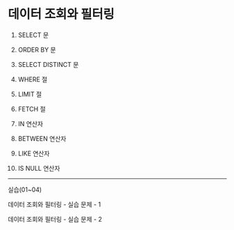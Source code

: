 # 데이터 조회와 필터링

1. SELECT 문

2. ORDER BY 문

3. SELECT DISTINCT 문

4. WHERE 절

5. LIMIT 절

6. FETCH 절

7. IN 연산자

8. BETWEEN 연산자

9. LIKE 연산자

10. IS NULL 연산자

--------------------------

실습(01~04)

데이터 조회와 필터링 - 실습 문제 - 1

데이터 조회와 필터링 - 실습 문제 - 2
